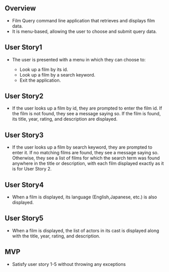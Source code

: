 ## Overview
- Film Query command line application that retrieves and displays film data.
- It is menu-based, allowing the user to choose and submit query data.

## User Story1
- The user is presented with a menu in which they can choose to:

  - Look up a film by its id.
  - Look up a film by a search keyword.
  - Exit the application.
## User Story2
  - If the user looks up a film by id, they are prompted to enter the film id. If the film is not found, they see a message saying so. If the film is found, its title, year, rating, and description are displayed.
## User Story3
  - If the user looks up a film by search keyword, they are prompted to enter it. If no matching films are found, they see a message saying so. Otherwise, they see a list of films for which the search term was found anywhere in the title or description, with each film displayed exactly as it is for User Story 2.
## User Story4
  - When a film is displayed, its language (English,Japanese, etc.) is also displayed.
## User Story5
  - When a film is displayed, the list of actors in its cast is displayed along with the title, year, rating, and description.

## MVP
  - Satisfy user story 1-5 without throwing any exceptions

